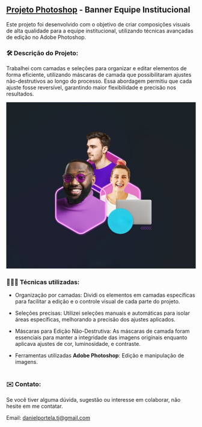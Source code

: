 ## <a href="https://bannerphotoshopdesign.netlify.app">Projeto Photoshop</a> - Banner Equipe Institucional

Este projeto foi desenvolvido com o objetivo de criar composições visuais de alta qualidade para a equipe institucional, utilizando técnicas avançadas de edição no Adobe Photoshop.

### 🛠️ <b>Descrição do Projeto</b>:

Trabalhei com camadas e seleções para organizar e editar elementos de forma eficiente, utilizando máscaras de camada que possibilitaram ajustes não-destrutivos ao longo do processo. Essa abordagem permitiu que cada ajuste fosse reversível, garantindo maior flexibilidade e precisão nos resultados.

![Banner photoshop](assets/images/banner-photoshop-amostra.png)


### 👨🏼‍💻 <b>Técnicas utilizadas:</b>

- Organização por camadas: Dividi os elementos em camadas específicas para facilitar a edição e o controle visual de cada parte do projeto.

- Seleções precisas: Utilizei seleções manuais e automáticas para isolar áreas específicas, melhorando a precisão dos ajustes aplicados.
- Máscaras para Edição Não-Destrutiva: As máscaras de camada foram essenciais para manter a integridade das imagens originais enquanto aplicava ajustes de cor, luminosidade, e contraste.

- Ferramentas utilizadas
<b>Adobe Photoshop</b>: Edição e manipulação de imagens.<br><br>

### ✉️ <b>Contato:</b>

Se você tiver alguma dúvida, sugestão ou interesse em colaborar, não hesite em me contatar.

Email: <a href="mailto:danielportela.ti@gmail.com"> danielportela.ti@gmail.com</a> 